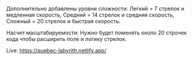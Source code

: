 Дополнительно добавлены уровни сложности:
  Легкий = 7 стрелок и медленная скорость,
  Средний = 14 стрелок и средняя скорость,
  Сложный = 20 стрелок и быстрая скорость.

Насчет масштабируемости:
  Нужно будет поменять около 20 строчек кода чтобы расширить поле и логику стрелок.

Live: 
  https://quebec-labyrith.netlify.app/
